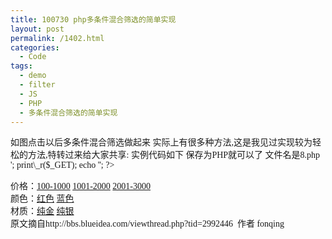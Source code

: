 ```yaml
---
title: 100730 php多条件混合筛选的简单实现
layout: post
permalink: /1402.html
categories:
  - Code
tags:
  - demo
  - filter
  - JS
  - PHP
  - 多条件混合筛选的简单实现
---
```

 如图点击以后多条件混合筛选做起来 实际上有很多种方法,这是我见过实现较为轻松的方法,特转过来给大家共享: 实例代码如下 保存为PHP就可以了 文件名是8.php <?php $conditions = array('price','color','metal');//要进行筛选的字段放在这里 $price = $color = $metal='';//先给需要筛选的字段赋空值，这些值将输出到页面的hidden fileds 中 //以下循环给已经进行的筛选赋值，以便能够在下一次筛选中保留 foreach($conditions as $value){ if(isset($\_GET[$value])){ $value = $\_GET[$value]; } } //以下是演示输出$\_GET数据 echo '<pre>'; print\_r($_GET); echo '</pre>'; ?> <!DOCTYPE html PUBLIC "-//W3C//DTD XHTML 1.0 Transitional//EN" "http://www.w3.org/TR/xhtml1/DTD/xhtml1-transitional.dtd"> <html xmlns="http://www.w3.org/1999/xhtml"> <head> <meta http-equiv="Content-Type" content="text/html; charset=utf-8" /> <title>分类筛选演示</title> <style type="text/css"> body{font-size:14px;font-family:Tahoma,"宋体"} </style> <script type="text/javascript"> function Filter(a,b){ var $ = function(e){return document.getElementById(e);} var ipts = $('filterForm').getElementsByTagName('input'),result=[]; for(var i=0,l=ipts.length;i<l;i++){ if(ipts[i].getAttribute('to')=='filter'){ result.push(ipts[i]); } } if($(a)){ $(a).value = b; for(var j=0,len=result.length;j<len;j++){ if(result[j].value==''){ result[j].parentNode.removeChild(result[j]); } } document.forms['filterForm'].submit(); } return false; } </script> </head> <body> <form id="filterForm" action="index.php" method="GET"> <!-- form的id 要和程序里统一 为避免与其他使用的隐藏域冲突，添加了to属性 以下是筛选字段隐藏域 需要筛选的隐藏域需要加 to 属性 --> <input to="filter" type="hidden" id="price" name="price" value="<?=$price?>" /> <input to="filter" type="hidden" id="color" name="color" value="<?=$color?>" /> <input to="filter" type="hidden" id="metal" name="metal" value="<?=$metal?>" /> </form> <!-- 要筛选的属性可以由程序生成，注意规律！ --> 价格：<a href="javascript:Filter('price','100-1000');">100-1000</a> <a href="javascript:Filter('price','1001-2000');">1001-2000</a> <a href="javascript:Filter('price','2001-3000');">2001-3000</a><br/> 颜色：<a href="javascript:Filter('color','red');">红色</a> <a href="javascript:Filter('color','blue');">蓝色</a><br /> 材质：<a href="javascript:Filter('metal','gold');">纯金</a> <a href="javascript:Filter('metal','silver');">纯银</a><br /> </body> </html> 原文摘自http://bbs.blueidea.com/viewthread.php?tid=2992446  作者 fonqing